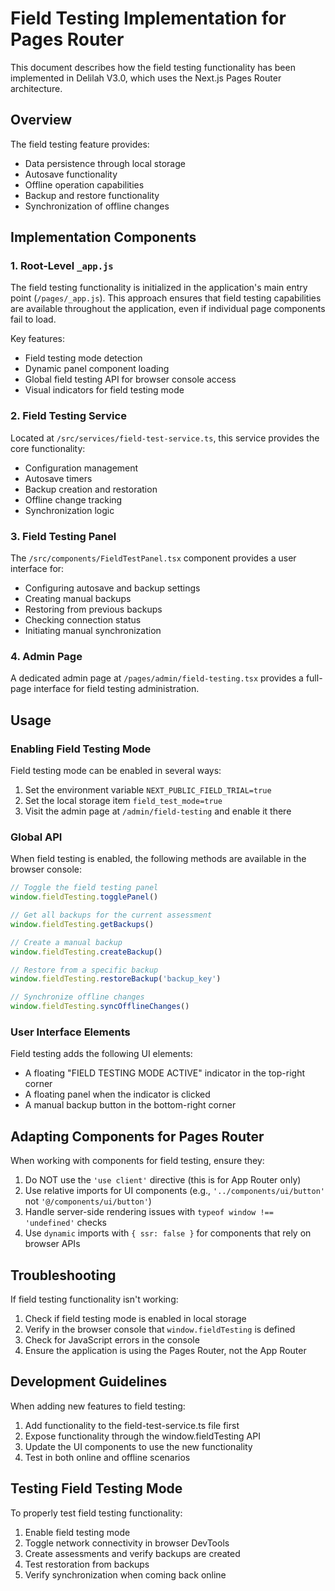 # Field Testing Implementation for Pages Router

This document describes how the field testing functionality has been implemented in Delilah V3.0, which uses the Next.js Pages Router architecture.

## Overview

The field testing feature provides:
- Data persistence through local storage
- Autosave functionality
- Offline operation capabilities
- Backup and restore functionality
- Synchronization of offline changes

## Implementation Components

### 1. Root-Level `_app.js`

The field testing functionality is initialized in the application's main entry point (`/pages/_app.js`). This approach ensures that field testing capabilities are available throughout the application, even if individual page components fail to load.

Key features:
- Field testing mode detection
- Dynamic panel component loading
- Global field testing API for browser console access
- Visual indicators for field testing mode

### 2. Field Testing Service

Located at `/src/services/field-test-service.ts`, this service provides the core functionality:

- Configuration management
- Autosave timers
- Backup creation and restoration
- Offline change tracking
- Synchronization logic

### 3. Field Testing Panel

The `/src/components/FieldTestPanel.tsx` component provides a user interface for:

- Configuring autosave and backup settings
- Creating manual backups
- Restoring from previous backups
- Checking connection status
- Initiating manual synchronization

### 4. Admin Page

A dedicated admin page at `/pages/admin/field-testing.tsx` provides a full-page interface for field testing administration.

## Usage

### Enabling Field Testing Mode

Field testing mode can be enabled in several ways:
1. Set the environment variable `NEXT_PUBLIC_FIELD_TRIAL=true`
2. Set the local storage item `field_test_mode=true`
3. Visit the admin page at `/admin/field-testing` and enable it there

### Global API

When field testing is enabled, the following methods are available in the browser console:

```javascript
// Toggle the field testing panel
window.fieldTesting.togglePanel()

// Get all backups for the current assessment
window.fieldTesting.getBackups()

// Create a manual backup
window.fieldTesting.createBackup()

// Restore from a specific backup
window.fieldTesting.restoreBackup('backup_key')

// Synchronize offline changes
window.fieldTesting.syncOfflineChanges()
```

### User Interface Elements

Field testing adds the following UI elements:
- A floating "FIELD TESTING MODE ACTIVE" indicator in the top-right corner
- A floating panel when the indicator is clicked
- A manual backup button in the bottom-right corner

## Adapting Components for Pages Router

When working with components for field testing, ensure they:
1. Do NOT use the `'use client'` directive (this is for App Router only)
2. Use relative imports for UI components (e.g., `'../components/ui/button'` not `'@/components/ui/button'`)
3. Handle server-side rendering issues with `typeof window !== 'undefined'` checks
4. Use `dynamic` imports with `{ ssr: false }` for components that rely on browser APIs

## Troubleshooting

If field testing functionality isn't working:

1. Check if field testing mode is enabled in local storage
2. Verify in the browser console that `window.fieldTesting` is defined
3. Check for JavaScript errors in the console
4. Ensure the application is using the Pages Router, not the App Router

## Development Guidelines

When adding new features to field testing:

1. Add functionality to the field-test-service.ts file first
2. Expose functionality through the window.fieldTesting API
3. Update the UI components to use the new functionality
4. Test in both online and offline scenarios

## Testing Field Testing Mode

To properly test field testing functionality:

1. Enable field testing mode
2. Toggle network connectivity in browser DevTools
3. Create assessments and verify backups are created
4. Test restoration from backups
5. Verify synchronization when coming back online